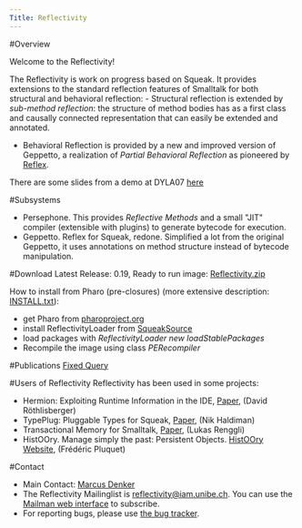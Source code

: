 ```yaml
---
Title: Reflectivity
---
```


#Overview

Welcome to the Reflectivity!

The Reflectivity is work on progress based on Squeak. It provides extensions to the standard reflection features of Smalltalk for both structural and behavioral reflection: - Structural reflection is extended by *sub-method reflection*: the structure of method bodies has as a first class and causally connected representation that can easily be extended and annotated.

-  Behavioral Reflection is provided by a new and improved version of Geppetto, a realization of *Partial Behavioral Reflection* as pioneered by [Reflex](http://pleiad.dcc.uchile.cl/reflex).

There are some slides from a demo at DYLA07 [here](http://www.iam.unibe.ch/~denker/talks/07DYLA/07ReflectivityDylan.pdf) 

#Subsystems

-  Persephone. This provides *Reflective Methods* and a small "JIT" compiler (extensible with plugins) to generate bytecode for execution.
-  Geppetto. Reflex for Squeak, redone. Simplified a lot from the original Geppetto, it uses annotations on method structure instead of bytecode manipulation. 

#Download
Latest Release: 0.19, Ready to run image: [Reflectivity.zip](%assets_url%/download/reflectivity/reflectivity.zip) 

How to install from Pharo (pre-closures) (more extensive description: [INSTALL.txt](%assets_url%/download/reflectivity/INSTALL.txt)): 

-  get Pharo from [pharoproject.org](http://pharoproject.org)
-  install ReflectivityLoader from [SqueakSource](http://www.squeaksource.com/Reflectivity.html)
-  load packages with *ReflectivityLoader new loadStablePackages*
-  Recompile the image using class *PERecompiler* 

#Publications
[Fixed Query](%assets_url%/scgbib/?query=*&filter=Year)

#Users of Reflectivity
 Reflectivity has been used in some projects: 

-  Hermion: Exploiting Runtime Information in the IDE, [Paper](%assets_url%/scgbib/?query=roet08b&filter=Year), (David R&ouml;thlisberger)
-  TypePlug: Pluggable Types for Squeak, [Paper](%assets_url%/scgbib/?query=hald07b&filter=Year), (Nik Haldiman)
-  Transactional Memory for Smalltalk, [Paper](%assets_url%/scgbib/?query=reng07b&filter=Year), (Lukas Renggli)
-  HistOOry. Manage simply the past: Persistent Objects. [HistOOry Website](http://decomp.ulb.ac.be/frdricpluquet/researchactivities/histoory/), (Fr&eacute;d&eacute;ric Pluquet) 

#Contact

- Main Contact: [Marcus Denker](http://marcusdenker.de/) 
- The Reflectivity Mailinglist is reflectivity@iam.unibe.ch. You can use the [Mailman web interface](https://www.iam.unibe.ch/mailman/listinfo/reflectivity) to subscribe. 
- For reporting bugs, please use [the bug tracker](http://code.google.com/p/reflectivity/issues/list).
